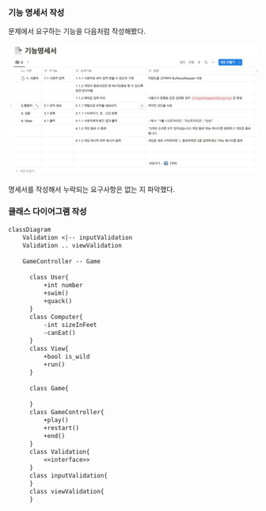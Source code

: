 





### 기능 명세서 작성 
문제에서 요구하는 기능을 다음처럼 작성해봤다. 

![img.png](img/img.png)

명세서를 작성해서 누락되는 요구사항은 없는 지 파악했다. 



### 클래스 다이어그램 작성 

```mermaid
classDiagram
    Validation <|-- inputValidation
    Validation .. viewValidation
    
    GameController -- Game
    
      class User{
          +int number
          +swim()
          +quack()
      }
      class Computer{
          -int sizeInFeet
          -canEat()
      }
      class View{
          +bool is_wild
          +run()
      }
      
      class Game{
          
      } 
      class GameController{
          +play()
          +restart()
          +end()
      }
      class Validation{
          <<interface>>
      }
      class inputValidation{
      }
      class viewValidation{
      }

```



